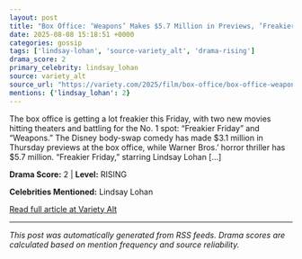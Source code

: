 ```yaml
---
layout: post
title: "Box Office: ‘Weapons’ Makes $5.7 Million in Previews, ‘Freakier Friday’ Has $3.1 Million"""
date: 2025-08-08 15:18:51 +0000
categories: gossip
tags: ['lindsay-lohan', 'source-variety_alt', 'drama-rising']
drama_score: 2
primary_celebrity: lindsay_lohan
source: variety_alt
source_url: "https://variety.com/2025/film/box-office/box-office-weapons-previews-freakier-friday-1236481771/"""
mentions: {'lindsay_lohan': 2}
---
```


The box office is getting a lot freakier this Friday, with two new movies hitting theaters and battling for the No. 1 spot: “Freakier Friday” and “Weapons.” The Disney body-swap comedy has made $3.1 million in Thursday previews at the box office, while Warner Bros.’ horror thriller has $5.7 million. “Freakier Friday,” starring Lindsay Lohan […]

**Drama Score:** 2 | **Level:** RISING

**Celebrities Mentioned:** Lindsay Lohan

[Read full article at Variety Alt](https://variety.com/2025/film/box-office/box-office-weapons-previews-freakier-friday-1236481771/)

---
*This post was automatically generated from RSS feeds. Drama scores are calculated based on mention frequency and source reliability.*

